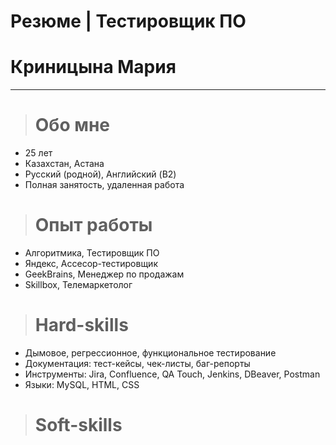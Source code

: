 # Резюме | Тестировщик ПО 
# Криницына Мария
---
># Обо мне

+ 25 лет
+ Казахстан, Астана
+ Русский (родной), Английский (B2)
+ Полная занятость, удаленная работа

># Опыт работы

- Алгоритмика, Тестировщик ПО
- Яндекс, Ассесор-тестировщик
- GeekBrains, Менеджер по продажам
- Skillbox, Телемаркетолог

># Hard-skills

+ Дымовое, регрессионное, функциональное тестирование
+ Документация: тест-кейсы, чек-листы, баг-репорты
+ Инструменты: Jira, Confluence, QA Touch, Jenkins, DBeaver, Postman
+ Языки: MySQL, HTML, CSS

># Soft-skills

